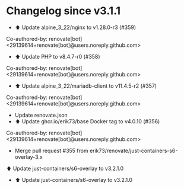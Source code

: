 # Changelog since v3.1.1
- ⬆️ Update alpine_3_22/nginx to v1.28.0-r3 (#359)

Co-authored-by: renovate[bot] <29139614+renovate[bot]@users.noreply.github.com> 
- ⬆️ Update PHP to v8.4.7-r0 (#358)

Co-authored-by: renovate[bot] <29139614+renovate[bot]@users.noreply.github.com> 
- ⬆️ Update alpine_3_22/mariadb-client to v11.4.5-r2 (#357)

Co-authored-by: renovate[bot] <29139614+renovate[bot]@users.noreply.github.com> 
- Update renovate.json 
- ⬆️ Update ghcr.io/erik73/base Docker tag to v4.0.10 (#356)

Co-authored-by: renovate[bot] <29139614+renovate[bot]@users.noreply.github.com> 
- Merge pull request #355 from erik73/renovate/just-containers-s6-overlay-3.x

⬆️ Update just-containers/s6-overlay to v3.2.1.0 
- ⬆️ Update just-containers/s6-overlay to v3.2.1.0 
